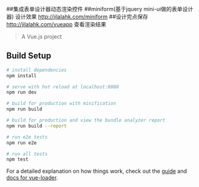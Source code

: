 


##集成表单设计器动态渲染控件
##miniform(基于jquery mini-ui做的表单设计器) 设计效果 http://jilalahk.com/miniform
##设计完点保存 http://jilalahk.com/vueapp 查看渲染结果



> A Vue.js project

## Build Setup

``` bash
# install dependencies
npm install

# serve with hot reload at localhost:8080
npm run dev

# build for production with minification
npm run build

# build for production and view the bundle analyzer report
npm run build --report

# run e2e tests
npm run e2e

# run all tests
npm test
```

For a detailed explanation on how things work, check out the [guide](http://vuejs-templates.github.io/webpack/) and [docs for vue-loader](http://vuejs.github.io/vue-loader).

